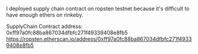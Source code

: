 I deployed supply chain contract on ropsten testnet because it's difficult to have enough ethers on rinkeby.

SupplyChain Contract address: 0xff97a0fc88ba867034dfbfc271f49339408e8fb5
https://ropsten.etherscan.io/address/0xff97a0fc88ba867034dfbfc271f49339408e8fb5